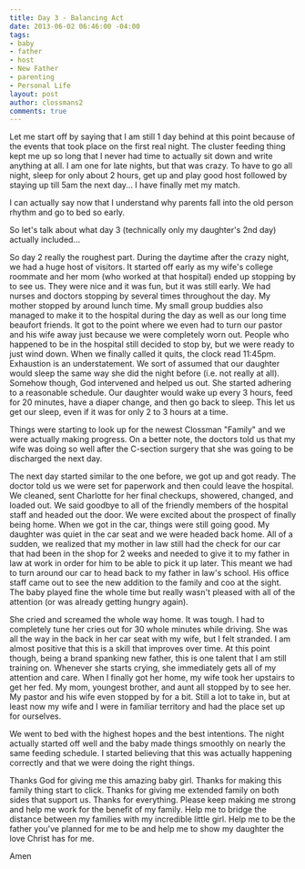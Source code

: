 ```yaml
---
title: Day 3 - Balancing Act
date: 2013-06-02 06:46:00 -04:00
tags:
- baby
- father
- host
- New Father
- parenting
- Personal Life
layout: post
author: clossmans2
comments: true
---
```


Let me start off by saying that I am still 1 day behind at this point because of the events that took place on the first real night.  The cluster feeding thing kept me up so long that I never had time to actually sit down and write anything at all.  I am one for late nights, but that was crazy.  To have to go all night, sleep for only about 2 hours, get up and play good host followed by staying up till 5am the next day... I have finally met my match.

I can actually say now that I understand why parents fall into the old person rhythm and go to bed so early.  

So let's talk about what day 3 (technically only my daughter's 2nd day) actually included...<!--more-->

So day 2 really the roughest part.  During the daytime after the crazy night, we had a huge host of visitors.  It started off early as my wife's college roommate and her mom (who worked at that hospital) ended up stopping by to see us.  They were nice and it was fun, but it was still early.  We had nurses and doctors stopping by several times throughout the day.  My mother stopped by around lunch time.  My small group buddies also managed to make it to the hospital during the day as well as our long time beaufort friends.  It got to the point where we even had to turn our pastor and his wife away just because we were completely worn out.  People who happened to be in the hospital still decided to stop by, but we were ready to just wind down.  When we finally called it quits, the clock read 11:45pm.  Exhaustion is an understatement.  We sort of assumed that our daughter would sleep the same way she did the night before (i.e. not really at all).  Somehow though, God intervened and helped us out.  She started adhering to a reasonable schedule.  Our daughter would wake up every 3 hours, feed for 20 minutes, have a diaper change, and then go back to sleep.  This let us get our sleep, even if it was for only 2 to 3 hours at a time.  

Things were starting to look up for the newest Clossman "Family" and we were actually making progress. On a better note, the doctors told us that my wife was doing so well after the C-section surgery that she was going to be discharged the next day.

The next day started similar to the one before, we got up and got ready.  The doctor told us we were set for paperwork and then could leave the hospital.  We cleaned, sent Charlotte for her final checkups, showered, changed, and loaded out.  We said goodbye to all of the friendly members of the hospital staff and headed out the door.  We were excited about the prospect of finally being home.  When we got in the car, things were still going good.  My daughter was quiet in the car seat and we were headed back home.  All of a sudden, we realized that my mother in law still had the check for our car that had been in the shop for 2 weeks and needed to give it to my father in law at work in order for him to be able to pick it up later.  This meant we had to turn around our car to head back to my father in law's school.  His office staff came out to see the new addition to the family and coo at the sight.  The baby played fine the whole time but really wasn't pleased with all of the attention (or was already getting hungry again).

She cried and screamed the whole way home.  It was tough.  I had to completely tune her cries out for 30 whole minutes while driving.  She was all the way in the back in her car seat with my wife, but I felt stranded.  I am almost positive that this is a skill that improves over time.  At this point though, being a brand spanking new father, this is one talent that I am still training on.  Whenever she starts crying, she immediately gets all of my attention and care.  When I finally got her home, my wife took her upstairs to get her fed.  My mom, youngest brother, and aunt all stopped by to see her.  My pastor and his wife even stopped by for a bit.  Still a lot to take in, but at least now my wife and I were in familiar territory and had the place set up for ourselves.  

We went to bed with the highest hopes and the best intentions.  The night actually started off well and the baby made things smoothly on nearly the same feeding schedule.  I started believing that this was actually happening correctly and that we were doing the right things.  

Thanks God for giving me this amazing baby girl.  Thanks for making this family thing start to click.  Thanks for giving me extended family on both sides that support us.  Thanks for everything.  Please keep making me strong and help me work for the benefit of my family.  Help me to bridge the distance between my families with my incredible little girl.  Help me to be the father you've planned for me to be and help me to show my daughter the love Christ has for me.

Amen
